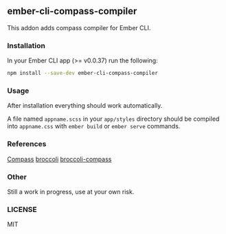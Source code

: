 ## ember-cli-compass-compiler

This addon adds compass compiler for Ember CLI.

### Installation

In your Ember CLI app (>= v0.0.37) run the following:

```bash
npm install --save-dev ember-cli-compass-compiler
```

### Usage

After installation everything should work automatically.

A file named `appname.scss` in your `app/styles` directory should be compiled into `appname.css` 
with `ember build` or `ember serve` commands.

### References

[Compass](http://compass-style.org/)
[broccoli](https://github.com/broccolijs/broccoli)
[broccoli-compass](https://github.com/g13013/broccoli-compass)

### Other

Still a work in progress, use at your own risk.

### LICENSE

MIT
